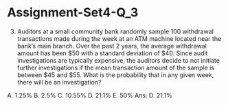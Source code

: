 # Assignment-Set4-Q_3
3.	Auditors at a small community bank randomly sample 100 withdrawal transactions made during the week at an ATM machine located near the bank’s main branch. Over the past 2 years, the average withdrawal amount has been $50 with a standard deviation of $40. Since audit investigations are typically expensive, the auditors decide to not initiate further investigations if the mean transaction amount of the sample is between $45 and $55. What is the probability that in any given week, there will be an investigation?

A.	1.25%
B.	2.5%
C.	10.55%
D.	21.1%
E.	50%
Ans: D. 21.1%
